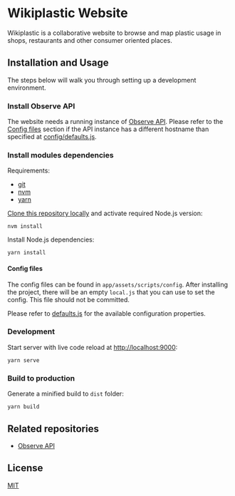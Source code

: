 # Wikiplastic Website

Wikiplastic is a collaborative website to browse and map plastic usage in shops, restaurants and other consumer oriented places.

## Installation and Usage

The steps below will walk you through setting up a development environment.

### Install Observe API

The website needs a running instance of [Observe API](https://github.com/developmentseed/observe-api). Please refer to the [Config files](#config-files) section if the API instance has a different hostname than specified at [config/defaults.js](app/assets/scripts/config/defaults.js).

### Install modules dependencies

Requirements:

- [git](https://git-scm.com)
- [nvm](https://github.com/creationix/nvm)
- [yarn](https://yarnpkg.com/docs/install)

[Clone this repository locally](https://help.github.com/en/github/creating-cloning-and-archiving-repositories/cloning-a-repository) and activate required Node.js version:

```
nvm install
```

Install Node.js dependencies:

```
yarn install
```

#### Config files

The config files can be found in `app/assets/scripts/config`. After installing the project, there will be an empty `local.js` that you can use to set the config. This file should not be committed.

Please refer to [defaults.js](app/assets/scripts/config/defaults.js) for the available configuration properties.

### Development

Start server with live code reload at [http://localhost:9000](http://localhost:9000):

    yarn serve

### Build to production

Generate a minified build to `dist` folder:

    yarn build

## Related repositories

- [Observe API](https://github.com/developmentseed/observe-api)

## License

[MIT](LICENSE)
